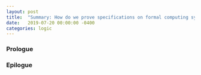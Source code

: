 ```yaml
---
layout: post
title:  "Summary: How do we prove specifications on formal computing systems? 2"
date:   2019-07-20 00:00:00 -0400
categories: logic
---
```

### Prologue

### Epilogue



